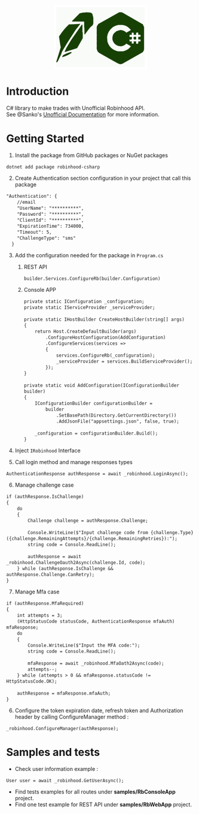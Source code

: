 <p align="center">
<img src=".github\robinhood-csharp.png">
</p>

# Introduction 
C# library to make trades with Unofficial Robinhood API.
<br>
See @Sanko's [Unofficial Documentation](https://github.com/sanko/Robinhood) for more information.

# Getting Started
1. Install the package from GitHub packages or NuGet packages
```
dotnet add package robinhood-csharp
```
2. Create Authentication section configuration in your project that call this package
```
"Authentication": {
    //email
    "UserName": "**********", 
    "Password": "**********",
    "ClientId": "**********",
    "ExpirationTime": 734000,
    "Timeout": 5,
    "ChallengeType": "sms"
  }
```

3. Add the configuration needed for the package in ``Program.cs``
	1. REST API
		```
		builder.Services.ConfigureRb(builder.Configuration)
		```
	1. Console APP
		```
		private static IConfiguration _configuration;
		private static IServiceProvider _serviceProvider;

		private static IHostBuilder CreateHostBuilder(string[] args)
		{
			return Host.CreateDefaultBuilder(args)
				.ConfigureHostConfiguration(AddConfiguration)
				.ConfigureServices(services =>
				{
					services.ConfigureRb(_configuration);
					_serviceProvider = services.BuildServiceProvider();
				});
		}

		private static void AddConfiguration(IConfigurationBuilder builder)
		{
			IConfigurationBuilder configurationBuilder =
				builder
					.SetBasePath(Directory.GetCurrentDirectory())
					.AddJsonFile("appsettings.json", false, true);

			_configuration = configurationBuilder.Build();
		}
		
		```

4. Inject ``IRobinhood`` Interface

5. Call login method and manage responses types
```
AuthenticationResponse authResponse = await _robinhood.LoginAsync();
```
6. Manage challenge case
```
if (authResponse.IsChallenge)
{
	do
	{
		Challenge challenge = authResponse.Challenge;

		Console.WriteLine($"Input challenge code from {challenge.Type} ({challenge.RemainingAttempts}/{challenge.RemainingRetries}):");
		string code = Console.ReadLine();

		authResponse = await _robinhood.ChallengeOauth2Async(challenge.Id, code);
	} while (authResponse.IsChallenge && authResponse.Challenge.CanRetry);
}
```

7. Manage Mfa case
```
if (authResponse.MfaRequired)
{
	int attempts = 3;
	(HttpStatusCode statusCode, AuthenticationResponse mfaAuth) mfaResponse;
	do
	{
		Console.WriteLine($"Input the MFA code:");
		string code = Console.ReadLine();

		mfaResponse = await _robinhood.MfaOath2Async(code);
		attempts--;
	} while (attempts > 0 && mfaResponse.statusCode != HttpStatusCode.OK);

	authResponse = mfaResponse.mfaAuth;
}

```
6. Configure the token expiration date, refresh token and Authorization header by calling ConfigureManager method : 
```
_robinhood.ConfigureManager(authResponse);
```

# Samples and tests
- Check user information example : 
```
User user = await _robinhood.GetUserAsync();
```
- Find tests examples for all routes under **samples/RbConsoleApp** project.
- Find one test example for REST API under **samples/RbWebApp** project.
